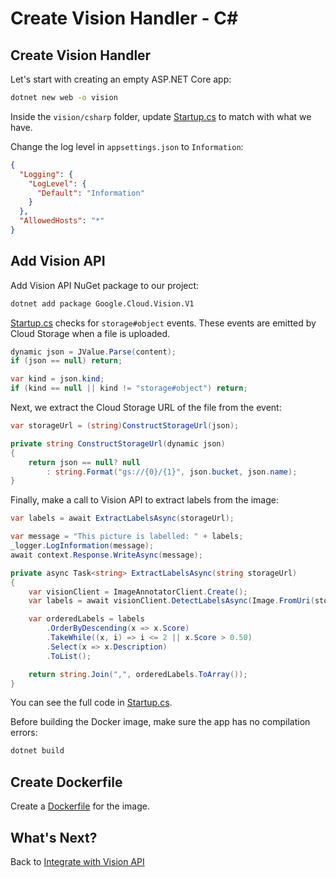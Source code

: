 # Create Vision Handler - C#

## Create Vision Handler

Let's start with creating an empty ASP.NET Core app:

```bash
dotnet new web -o vision
```

Inside the `vision/csharp` folder, update [Startup.cs](../eventing/vision/csharp/Startup.cs) to match with what we have.

Change the log level in `appsettings.json` to `Information`:

```json
{
  "Logging": {
    "LogLevel": {
      "Default": "Information"
    }
  },
  "AllowedHosts": "*"
}
```

## Add Vision API

Add Vision API NuGet package to our project:

```bash
dotnet add package Google.Cloud.Vision.V1
```

[Startup.cs](../eventing/vision/csharp/Startup.cs) checks for `storage#object` events. These events are emitted by Cloud Storage when a file is uploaded.  

```csharp
dynamic json = JValue.Parse(content);
if (json == null) return;

var kind = json.kind;
if (kind == null || kind != "storage#object") return;
```

Next, we extract the Cloud Storage URL of the file from the event:

```csharp
var storageUrl = (string)ConstructStorageUrl(json);

private string ConstructStorageUrl(dynamic json)
{
    return json == null? null 
        : string.Format("gs://{0}/{1}", json.bucket, json.name);
}
```

Finally, make a call to Vision API to extract labels from the image:

```csharp
var labels = await ExtractLabelsAsync(storageUrl);

var message = "This picture is labelled: " + labels;
_logger.LogInformation(message);
await context.Response.WriteAsync(message);

private async Task<string> ExtractLabelsAsync(string storageUrl)
{
    var visionClient = ImageAnnotatorClient.Create();
    var labels = await visionClient.DetectLabelsAsync(Image.FromUri(storageUrl), maxResults: 10);

    var orderedLabels = labels
        .OrderByDescending(x => x.Score)
        .TakeWhile((x, i) => i <= 2 || x.Score > 0.50)
        .Select(x => x.Description)
        .ToList();

    return string.Join(",", orderedLabels.ToArray());
}
```

You can see the full code in [Startup.cs](../eventing/vision/csharp/Startup.cs).

Before building the Docker image, make sure the app has no compilation errors:

```bash
dotnet build
```

## Create Dockerfile

Create a [Dockerfile](../eventing/vision/csharp/Dockerfile) for the image.

## What's Next?

Back to [Integrate with Vision API](visioneventing.md)
